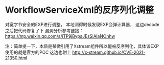 # WorkflowServiceXml的反序列化调整

对宽字节安全的EXP进行调整，
本地测得时候发现EXP会弹计算器，
这边decode之后把代码修复了下
漏洞分析参考链接：https://mp.weixin.qq.com/s/iTP9jBypsJEsSlAIaNOnhw

注：简单提一下，本质是某微引用了Xstream组件所以能被反序列化，具体该EXP使用的就是官方的POC 
这边也附上 http://x-stream.github.io/CVE-2021-21350.html


